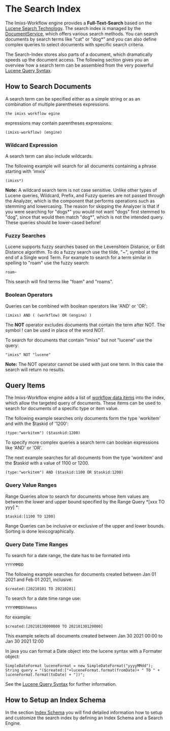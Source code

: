 # The Search Index

The Imixs-Workflow engine provides a **Full-Text-Search** based on the [Lucene Search Technology](https://lucene.apache.org/). The search index is managed by the [DocumentService](./documentservice.html), which offers various search methods.
You can search documents by search terms like "cat" or "dog*" and you can also define complex queries to select documents with specific search criteria.


The Search-Index stores also parts of a document, which dramatically speeds up the document access. The following section gives you an overview how a search term can be assembled from the very powerful [Lucene Query Syntax](https://lucene.apache.org/core/7_5_0/queryparser/org/apache/lucene/queryparser/classic/package-summary.html#package.description).

## How to Search Documents

A search term can be specified either as a simple string or as an combination of multiple parentheses expressions.

    the imixs workflow egine
    
expressions may contain parentheses expressions:
 
	(imixs-workflow) (engine)

### Wildcard Expression	

A search term can also include wildcards.

The following example will search for all documents containing a phrase starting with 'imxis'

    (imixs*)

**Note:** A wildcard search term is not case sensitive.  Unlike other types of Lucene queries, Wildcard, Prefix, and Fuzzy queries are not passed through the Analyzer, which is the component that performs operations such as stemming and lowercasing. The reason for skipping the Analyzer is that if you were searching for "dogs*" you would not want "dogs" first stemmed to "dog", since that would then match "dog*", which is not the intended query. These queries should be lower-cased before!


### Fuzzy Searches
Lucene supports fuzzy searches based on the Levenshtein Distance, or Edit Distance algorithm. To do a fuzzy search use the tilde, "~", symbol at the end of a Single word Term. For example to search for a term similar in spelling to "roam" use the fuzzy search:

	roam~

This search will find terms like "foam" and "roams".


### Boolean Operators

Queries can be combined with boolean operators like 'AND' or 'OR':

	(imixs) AND ( (workflow) OR (engine) )


The **NOT** operator excludes documents that contain the term after NOT. The symbol ! can be used in place of the word NOT.

To search for documents that contain "imixs" but not "lucene" use the query:

	"imixs" NOT "lucene"

**Note:** The NOT operator cannot be used with just one term. In this case the search will return no results.


## Query Items

The Imixs-Workflow engine adds a list of [workflow data items](../quickstart/workitem.html#Workflow_data) into the index, which allow the targeted query of documents. These items can be used to search for documents of a specific type or item value. 

The following example searches only documents form the type 'workitem' and with the $taskid of '1200':

    (type:"workitem") ($tasnkid:1200)
     
To specify more complex queries a search term can boolean expressions like 'AND' or 'OR'. 

The next example searches for all documents from the type 'workitem' and the $taskid with a value of 1100 or 1200.

	(type:"workitem") AND ($taskid:1100 OR $taskid:1200)


### Query Value Ranges

Range Queries allow to search for documents whose item values are between the lower and upper bound specified by the Range Query *[xxx TO yyy] *:


	$taskid:[1100 TO 1200]

Range Queries can be inclusive or exclusive of the upper and lower bounds. Sorting is done lexicographically.

### Query Date Time Ranges

To search for a date range, the date has to be formated into

	YYYYMMDD
	
The following example searches for documents created between Jan 01 2021 and Feb 01 2021, inclusive. 

	$created:[20210101 TO 20210201]

To search for a date time range use:

	YYYYMMDDhhmmss
	
for example:

	$created:[20210130000000 TO 20210130120000]

This example selects all documents created between Jan 30 2021 00:00 to Jan 30 2021 12:00

In java you can format a Date object into the lucene syntax with a Formater object:

	SimpleDateFormat luceneFormat = new SimpleDateFormat("yyyyMMdd");
	String query = "($created:["+luceneFormat.format(fromDate)+ " TO " + luceneFormat.format(toDate) + "])";


See the [Lucene Query Syntax](https://lucene.apache.org/core/7_5_0/queryparser/org/apache/lucene/queryparser/classic/package-summary.html#package.description) for further information.


## How to Setup an Index Schema

In the section [Index Schema](luceneservice.html) you will find detailed information how to setup and customize the search index by defining an Index Schema and a Search Engine.
